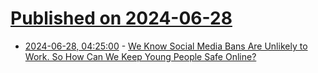 # [Published on 2024-06-28](index.md)

* [2024-06-28, 04:25:00](https://soylentnews.org/article.pl?sid=24/06/27/0846214&from=rss) - [We Know Social Media Bans Are Unlikely to Work. So How Can We Keep Young People Safe Online?](https://soylentnews.org/article.pl?sid=24/06/27/0846214&from=rss)
